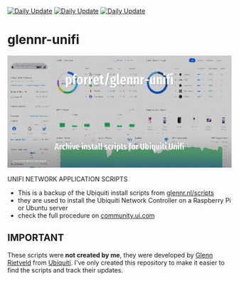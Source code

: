 [![Daily Update](https://github.com/pforret/glennr-unifi/actions/workflows/daily.yml/badge.svg)](https://github.com/pforret/glennr-unifi/actions/workflows/daily.yml)
[![Daily Update](https://github.com/pforret/glennr-unifi/actions/workflows/daily.yml/badge.svg?event=workflow_run)](https://github.com/pforret/glennr-unifi/actions/workflows/daily.yml)
[![Daily Update](https://github.com/pforret/glennr-unifi/actions/workflows/daily.yml/badge.svg?event=schedule)](https://github.com/pforret/glennr-unifi/actions/workflows/daily.yml)

# glennr-unifi

![](assets/logo.jpg)

UNIFI NETWORK APPLICATION SCRIPTS

* This is a backup of the Ubiquiti install scripts from [glennr.nl/scripts](https://glennr.nl/scripts)
* they are used to install the Ubiquiti Network Controller on a Raspberry Pi or Ubuntu server
* check the full procedure on [community.ui.com](https://community.ui.com/questions/UniFi-Installation-Scripts-or-UniFi-Easy-Update-Script-or-UniFi-Lets-Encrypt-or-UniFi-Easy-Encrypt-/ccbc7530-dd61-40a7-82ec-22b17f027776)

## IMPORTANT

These scripts were **not created by me**, they were developed by [Glenn Rietveld](https://www.linkedin.com/in/glenn-rietveld-555811149) from [Ubiquiti](https://www.ui.com/). I've only created this repository to make it easier to find the scripts and track their updates.
